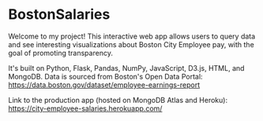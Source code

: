 # BostonSalaries 
Welcome to my project! This interactive web app allows users to query data and see interesting visualizations about Boston City Employee pay, with the goal of promoting transparency.

It's built on Python, Flask, Pandas, NumPy, JavaScript, D3.js, HTML, and MongoDB.
Data is sourced from Boston's Open Data Portal: https://data.boston.gov/dataset/employee-earnings-report

Link to the production app (hosted on MongoDB Atlas and Heroku): https://city-employee-salaries.herokuapp.com/
